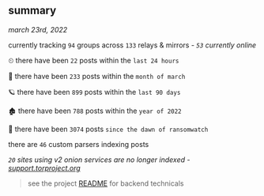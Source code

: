 
## summary
_march 23rd, 2022_

currently tracking `94` groups across `133` relays & mirrors - _`53` currently online_

⏲ there have been `22` posts within the `last 24 hours`

🦈 there have been `233` posts within the `month of march`

🪐 there have been `899` posts within the `last 90 days`

🏚 there have been `788` posts within the `year of 2022`

🦕 there have been `3074` posts `since the dawn of ransomwatch`

there are `46` custom parsers indexing posts

_`20` sites using v2 onion services are no longer indexed - [support.torproject.org](https://support.torproject.org/onionservices/v2-deprecation/)_

> see the project [README](https://github.com/thetanz/ransomwatch#ransomwatch--) for backend technicals
